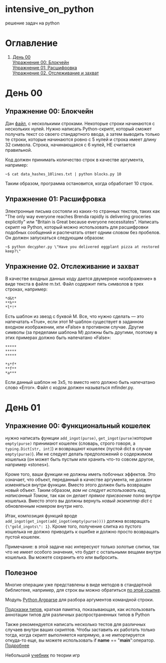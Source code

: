 # intensive_on_python
решение задач на python

# Оглавление
1. [День 00](#день-00) \
    [Упражнение 00: Блокчейн](#упражнение-00-блокчейн)\
    [Упражнение 01: Расшифровка](#упражнение-01-расшифровка)\
    [Упражнение 02. Отслеживание и захват](#упражнение-02-отслеживание-и-захват)

# День 00
## Упражнение 00: Блокчейн
Дан [файл](d00/data_hashes_10lines.txt), с несколькими строками. Некоторые строки начинаются с нескольких нулей. Нужно написать Python-скрипт, который сможет получать текст со своего стандартного ввода, а затем выводить только те строки, которые начинаются ровно с 5 нулей и строка имеет длину 32 символа. Строка, начинающаяся с 6 нулей, НЕ считается правильной.

Код должен принимать количество строк в качестве аргумента, например:
```
~$ cat data_hashes_10lines.txt | python blocks.py 10
```
Таким образом, программа остановится, когда обработает 10 строк. 

## Упражнение 01: Расшифровка
Электронные письма состояли из каких-то странных текстов, таких как "The only way everyone reaches Brenda rapidly is delivering groceries explicitly" или "Britain is Great because everyone necessitates". Написать скрипт на Python, который можно использовать для расшифровки подобных сообщений и распечатать ответ одним словом без пробелов. Он должен запускаться следующим образом:
```
~$ python decypher.py \"Have you delivered eggplant pizza at restored keep?\"
```

## Упражнение 02. Отслеживание и захват
В качестве входных данных коду дается двумерное «изображение» в виде текста в файле m.txt. Файл содержит пять символов в трех строках, например:
```
*d&t*
**h**
*l*!*
```
Есть шаблон из звезд с буквой M. Все, что нужно сделать — это напечатать «True», если этот M-шаблон существует в заданном входном изображении, или «False» в противном случае. Другие символы (за пределами шаблона M) должны быть другими, поэтому в этих примерах должно быть напечатано «False»:
```
*****
*****
*****
```
```
*s*f*
**f**
*a***
```
Если данный шаблон не 3x5, то вместо него должно быть напечатано слово «Error». Файл с кодом должен называться mfinder.py.

# День 01
## Упражнение 00: Функциональный кошелек
нужно написать функции `add_ingot(purse)`, `get_ingot(purse)`которые `empty(purse)` принимают кошелек (словарь, строго говоря, a `typing.Dict[str, int]`) и возвращают кошелек (пустой dict в случае `empty(purse)`). Им не следует делать предположений о содержимом кошелька (он может быть пустым или хранить что-то совсем другое, например «stones»).

Кроме того, ваши функции не должны иметь побочных эффектов. Это означает, что объект, переданный в качестве аргумента, не должен изменяться внутри функции. Вместо этого должен быть возвращен новый объект. Таким образом, *вам не следует использовать код, написанный Томом*, так как он делает *прямое присвоение* полю внутри кошелька. Вместо этого вы должны вернуть *новый экземпляр dict* с обновленным номером внутри него.

Итак, композиция функций вроде `add_ingot(get_ingot(add_ingot(empty(purse))))` должна возвращать `{\"gold_ingots\": 1}`. Кроме того, получение слитка из пустого кошелька не должно приводить к ошибке и должно просто возвращать пустой кошелек.

Примечание: в этой задаче нас интересуют только золотые слитки, так что не имеет особого значения, что будет с остальными вещами внутри кошелька. Вы можете сохранить его или выбросить.



## Полезное
Многие операции уже представлены в виде методов в стандартной библиотеке, например, для строк вы можно обратиться [по этой ссылке](<https://docs.python.org/3/library/stdtypes.html#text-sequence-type-str>).

Модуль [Python Argparse](<https://docs.python.org/3/howto/argparse.html>) для разбора аргументов командной строки. 

[Подсказки типов](<https://mypy.readthedocs.io/en/stable/cheat_sheet_py3.html>), краткая памятка, показывающая, как использовать аннотации типов для различных распространенных типов в Python

Также рекомендуется написать несколько тестов для различных случаев внутри ваших скриптов. Чтобы заставить их работать только тогда, когда скрипт выполняется напрямую, а не импортируется откуда-то еще, вы можете использовать if __name__ == \"__main__\":оператор. [Подробнее](<https://www.geeksforgeeks.org/what-does-the-if-__name__-__main__-do/>)

Небольшой [учебник](<https://ncase.me/trust/>) по теории игр
